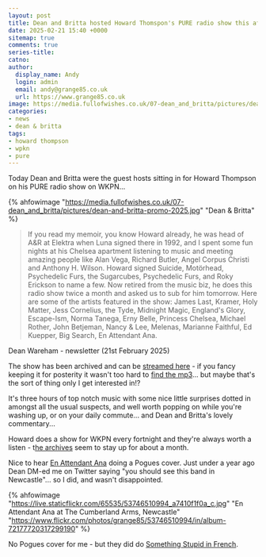 ```yaml
---
layout: post
title: Dean and Britta hosted Howard Thomspon's PURE radio show this afternoon
date: 2025-02-21 15:40 +0000
sitemap: true
comments: true
series-title:
catno:
author:
  display_name: Andy
  login: admin
  email: andy@grange85.co.uk
  url: https://www.grange85.co.uk
image: https://media.fullofwishes.co.uk/07-dean_and_britta/pictures/dean-and-britta-promo-2025.jpg
categories:
- news
- dean & britta
tags:
- howard thompson
- wpkn
- pure
---
```

Today Dean and Britta were the guest hosts sitting in for Howard Thompson on his PURE radio show on WKPN...

{% ahfowimage "https://media.fullofwishes.co.uk/07-dean_and_britta/pictures/dean-and-britta-promo-2025.jpg" "Dean & Britta" %}

<blockquote>
If you read my memoir, you know Howard already, he was head of A&R at Elektra when Luna signed there in 1992, and I spent some fun nights at his Chelsea apartment listening to music and meeting amazing people like Alan Vega, Richard Butler, Angel Corpus Christi and Anthony H. Wilson. Howard signed Suicide, Motörhead, Psychedelic Furs, the Sugarcubes, Psychedelic Furs, and Roky Erickson to name a few. Now retired from the music biz, he does this radio show twice a month and asked us to sub for him tomorrow. Here are some of the artists featured in the show: James Last, Kramer, Holy Matter, Jess Cornelius, the Tyde, Midnight Magic, England's Glory, Escape-Ism, Norma Tanega, Erny Belle, Princess Chelsea, Michael Rother, John Betjeman, Nancy & Lee, Melenas, Marianne Faithful, Ed Kuepper, Big Search, En Attendant Ana.
</blockquote>
<p class="caption">Dean Wareham - newsletter (21st February 2025)</p>

The show has been archived and can be [streamed here](https://archives.wpkn.org/bookmarks/listen/428214/) - if you fancy keeping it for posterity it wasn't too hard to [find the mp3](https://dlni5xe55ginl.cloudfront.net/c2df9fbd-f128-4d63-9481-1eb8ee0364d0.mp3)... but maybe that's the sort of thing only I get interested in!?

It's three hours of top notch music with some nice little surprises dotted in amongst all the usual suspects, and well worth popping on while you're washing up, or on your daily commute... and Dean and Britta's lovely commentary...

Howard does a show for WKPN every fortnight and they're always worth a listen - t[he archives](http://archives.wpkn.org/show/profile/1454/-pure-w-howard-thompson) seem to stay up for about a month.

Nice to hear [En Attendant Ana](https://enattendantana.bandcamp.com/) doing a Pogues cover. Just under a year ago Dean DM-ed me on Twitter saying "you should see this band in Newcastle"... so I did, and wasn't disappointed.

{% ahfowimage "https://live.staticflickr.com/65535/53746510994_a7410f1f0a_c.jpg" "En Attendant Ana at The Cumberland Arms, Newcastle" "https://www.flickr.com/photos/grange85/53746510994/in/album-72177720317299190" %}

No Pogues cover for me - but they did do [Something Stupid in French](https://www.youtube.com/watch?v=GcQoDv7i9Gk).

